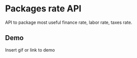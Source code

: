 # Packages rate API

API to package most useful finance rate, labor rate, taxes rate.


## Demo

Insert gif or link to demo
